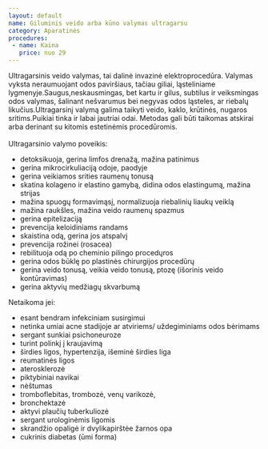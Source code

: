 ```yaml
---
layout: default
name: Giluminis veido arba kūno valymas ultragarsu 
category: Aparatinės
procedures:
 - name: Kaina
   price: nuo 29
---
```


<div class="text-box">

Ultragarsinis veido valymas, tai dalinė invazinė elektroprocedūra. Valymas vyksta neraumuojant odos paviršiaus, tačiau giliai, ląsteliniame lygmenyje.Saugus,neskausmingas, bet kartu ir gilus, subtilus ir veiksmingas odos  valymas, šalinant nešvarumus bei negyvas odos ląsteles, ar riebalų likučius.Ultragarsinį  valymą galima taikyti veido, kaklo, krūtinės, nugaros  sritims.Puikiai tinka ir labai jautriai odai. Metodas  gali būti taikomas atskirai arba derinant su kitomis estetinėmis procedūromis.
<br><br>
Ultragarsinio valymo poveikis:
<ul>
<li>detoksikuoja, gerina limfos drenažą, mažina patinimus</li>
<li>gerina mikrocirkuliaciją odoje, paodyje</li>
<li>gerina veikiamos srities raumenų tonusą</li>
<li>skatina kolageno ir elastino gamybą, didina odos elastingumą, mažina strijas</li>
<li>mažina spuogų formavimąsį, normalizuoja riebalinių liaukų veiklą</li>
<li>mažina raukšles, mažina veido raumenų spazmus</li>
<li>gerina epitelizaciją</li>
<li>prevencija keloidiniams randams</li>
<li>skaistina odą, gerina jos atspalvį</li>
<li>prevencija rožinei (rosacea)</li>
<li>rebilituoja odą po cheminio pilingo procedųros</li>
<li>gerina odos būklę po plastinės chirurgijos procedūrų</li>
<li>gerina veido tonusą, veikia veido tonusą, ptozę (išorinis veido kontūravimas)</li>
<li>gerina aktyvių medžiagų skvarbumą</li>
</ul>

Netaikoma jei:
<ul>
<li>esant bendram infekciniam susirgimui</li>
<li>netinka umiai acne stadijoje ar atviriems/ uždegiminiams odos bėrimams</li>
<li>sergant sunkiai psichoneuroze</li>
<li>turint polinkį į kraujavimą</li>
<li>širdies ligos, hypertenzija, išeminė širdies liga</li>
<li>reumatinės ligos</li>
<li>aterosklerozė</li>
<li>piktybiniai navikai</li>
<li>nėštumas</li>
<li>tromboflebitas, trombozė, venų varikozė,</li>
<li>bronchektazė</li>
<li>aktyvi plaučių tuberkuliozė</li>
<li>sergant urologinėmis ligomis</li>
<li>skrandžio opaligė ir dvylikapirštėe žarnos opa</li>
<li>cukrinis diabetas (ūmi forma)</li>
</ul>

</div>